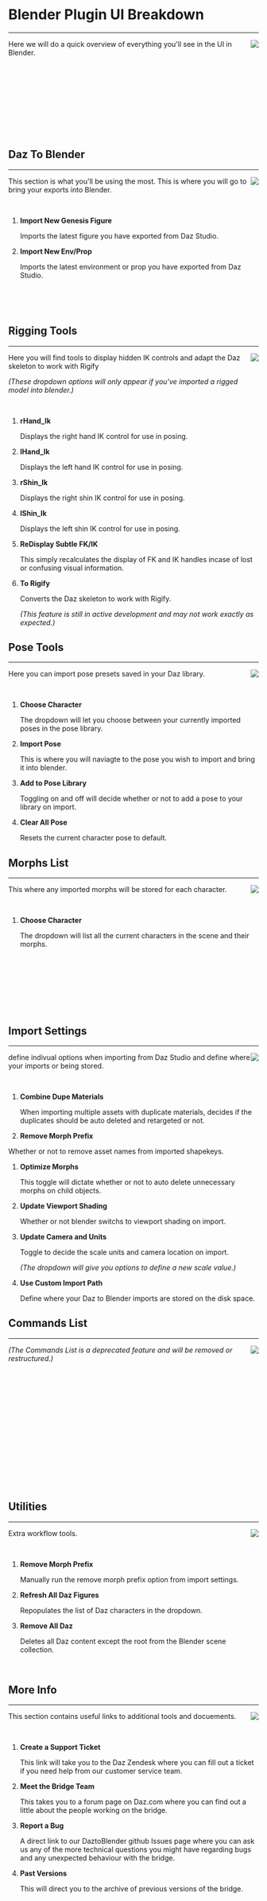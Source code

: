 # Blender Plugin UI Breakdown
---

<div style="float: right;"><img src="./../img/BlenderSideBarUI.png"></div>
Here we will do a quick overview of everything you'll see in the UI in Blender.

<p>&nbsp;</p>
<p>&nbsp;</p>
<p>&nbsp;</p>
<p>&nbsp;</p>
<p>&nbsp;</p>

## Daz To Blender
---

<div style="float: right;"><img src="./../img/BlenderSideBarUIDazToBlender.png"></div>
 This section is what you'll be using the most. This is where you will go to bring your exports into Blender.

<p>&nbsp;</p>

1. **Import New Genesis Figure**
   
   Imports the latest figure you have exported from Daz Studio.

2. **Import New Env/Prop**
   
   Imports the latest environment or prop you have exported from Daz Studio.

   <p>&nbsp;</p>
   <p>&nbsp;</p>

## Rigging Tools
---

<div style="float: right;"><img src="./../img/BlenderSideBarUIRiggingTools.png"></div>
Here you will find tools to display hidden IK controls and adapt the Daz skeleton to work with Rigify

*(These dropdown options will only appear if you've imported a rigged model into blender.)*

<p>&nbsp;</p>

1. **rHand_Ik**
   
   Displays the right hand IK control for use in posing.

2. **lHand_Ik**
   
   Displays the left hand IK control for use in posing.


3. **rShin_Ik**
   
   Displays the right shin IK control for use in posing.


4. **lShin_Ik**
   
   Displays the left shin IK control for use in posing.


5. **ReDisplay Subtle FK/IK**
   
   This simply recalculates the display of FK and IK handles incase of lost or confusing visual information.

6. **To Rigify**
   
   Converts the Daz skeleton to work with Rigify.

   *(This feature is still in active development and may not work exactly as expected.)*

## Pose Tools
---

<div style="float: right;"><img src="./../img/BlenderSideBarUIPoseTools.png"></div>
Here you can import pose presets saved in your Daz library.

<p>&nbsp;</p>

1. **Choose Character**
   
   The dropdown will let you choose between your currently imported poses in the pose library.

2. **Import Pose**
   
   This is where you will naviagte to the pose you wish to import and bring it into blender.

3. **Add to Pose Library**
   
   Toggling on and off will decide whether or not to add a pose to your library on import.

4. **Clear All Pose**
   
   Resets the current character pose to default.

## Morphs List
---

<div style="float: right;"><img src="./../img/BlenderSideBarUIMorphsList.png"></div>
This where any imported morphs will be stored for each character.

<p>&nbsp;</p>

1. **Choose Character**
   
   The dropdown will list all the current characters in the scene and their morphs.

<p>&nbsp;</p>
<p>&nbsp;</p>
<p>&nbsp;</p>
<p>&nbsp;</p>

## Import Settings
---

<div style="float: right;"><img src="./../img/BlenderSideBarUIImportSettings.png"></div>
define indivual options when importing from Daz Studio and define where your imports or being stored.

<p>&nbsp;</p>

1. **Combine Dupe Materials**
   
   When importing multiple assets with duplicate materials, decides if the duplicates should be auto deleted and retargeted or not. 

1. **Remove Morph Prefix**
   
  Whether or not to remove asset names from imported shapekeys.

1. **Optimize Morphs**
   
   This toggle will dictate whether or not to auto delete unnecessary morphs on child objects.

1. **Update Viewport Shading**
   
   Whether or not blender switchs to viewport shading on import. 

1. **Update Camera and Units**
   
   Toggle to decide the scale units and camera location on import.

   *(The dropdown will give you options to define a new scale value.)* 

2. **Use Custom Import Path**
   
   Define where your Daz to Blender imports are stored on the disk space. 

## Commands List
---

<div style="float: right;"><img src="./../img/BlenderSideBarUICommandsList.png"></div>

*(The Commands List is a deprecated feature and will be removed or restructured.)*

<p>&nbsp;</p>
<p>&nbsp;</p>
<p>&nbsp;</p>
<p>&nbsp;</p>
<p>&nbsp;</p>
<p>&nbsp;</p>
<p>&nbsp;</p>
<p>&nbsp;</p>

## Utilities
---

<div style="float: right;"><img src="./../img/BlenderSideBarUIUtilities.png"></div>
Extra workflow tools. 

<p>&nbsp;</p>

1. **Remove Morph Prefix**
   
   Manually run the remove morph prefix option from import settings.

2. **Refresh All Daz Figures**
   
   Repopulates the list of Daz characters in the dropdown.

3. **Remove All Daz**
   
   Deletes all Daz content except the root from the Blender scene collection.

   <p>&nbsp;</p>

## More Info
---

<div style="float: right;"><img src="./../img/BlenderSideBarUIMoreInfo.png"></div>
This section contains useful links to additional tools and docuements.

<p>&nbsp;</p>

1. **Create a Support Ticket**
   
   This link will take you to the Daz Zendesk where you can fill out a ticket if you need help from our customer service team.

2. **Meet the Bridge Team**

    This takes you to a forum page on Daz.com where you can find out a little about the people working on the bridge.
   
3. **Report a Bug**
   
   A direct link to our DaztoBlender github Issues page where you can ask us any of the more technical questions you might have regarding bugs and any unexpected behaviour with the bridge.

4. **Past Versions**

    This will direct you to the archive of previous versions of the bridge.